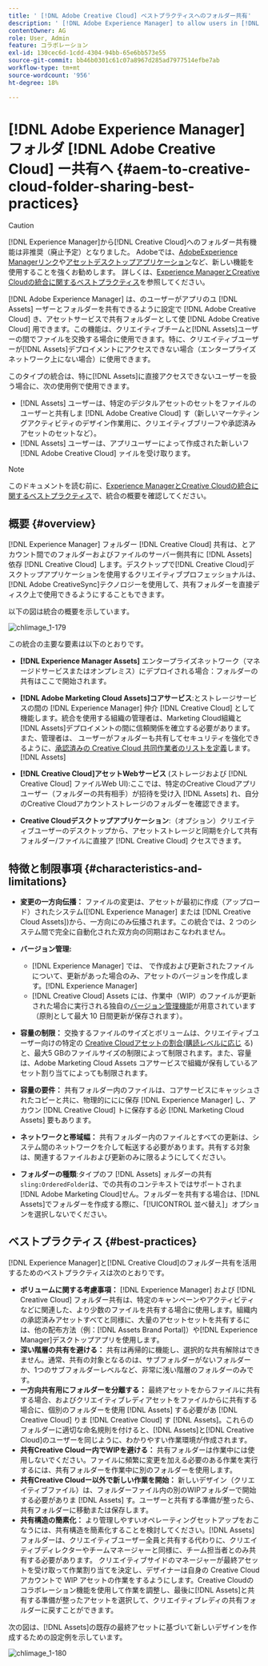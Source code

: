 ```yaml
---
title: ' [!DNL Adobe Creative Cloud] ベストプラクティスへのフォルダー共有'
description: ' [!DNL Adobe Experience Manager] to allow users in [!DNL Experience Manager Assets] を設定して、Adobe Creative Cloud(CC)ユーザーとフォルダーを交換します。'
contentOwner: AG
role: User, Admin
feature: コラボレーション
exl-id: 130cec6d-1cdd-4304-94bb-65e6bb573e55
source-git-commit: bb46b0301c61c07a8967d285ad7977514efbe7ab
workflow-type: tm+mt
source-wordcount: '956'
ht-degree: 18%

---
```


# [!DNL Adobe Experience Manager] フォルダ [!DNL Adobe Creative Cloud] ー共有へ {#aem-to-creative-cloud-folder-sharing-best-practices}

>[!CAUTION]
>
>[!DNL Experience Manager]から[!DNL Creative Cloud]へのフォルダー共有機能は非推奨（廃止予定）となりました。 Adobeでは、[AdobeExperience Managerリンク](https://helpx.adobe.com/jp/enterprise/admin-guide.html/enterprise/using/adobe-asset-link.ug.html)や[アセットデスクトップアプリケーション](https://experienceleague.adobe.com/docs/experience-manager-desktop-app/using/using.html?lang=ja)など、新しい機能を使用することを強くお勧めします。 詳しくは、[Experience ManagerとCreative Cloudの統合に関するベストプラクティス](/help/assets/aem-cc-integration-best-practices.md)を参照してください。

[!DNL Adobe Experience Manager] は、のユーザーがアプリのユ [!DNL Assets] ーザーとフォルダーを共有できるように設定で [!DNL Adobe Creative Cloud] き、アセットサービスで共有フォルダーとして使 [!DNL Adobe Creative Cloud] 用できます。この機能は、クリエイティブチームと[!DNL Assets]ユーザーの間でファイルを交換する場合に使用できます。特に、クリエイティブユーザーが[!DNL Assets]デプロイメントにアクセスできない場合（エンタープライズネットワーク上にない場合）に使用できます。

このタイプの統合は、特に[!DNL Assets]に直接アクセスできないユーザーを扱う場合に、次の使用例で使用できます。

* [!DNL Assets] ユーザーは、特定のデジタルアセットのセットをファイルのユーザーと共有しま [!DNL Adobe Creative Cloud] す（新しいマーケティングアクティビティのデザイン作業用に、クリエイティブブリーフや承認済みアセットのセットなど）。
* [!DNL Assets] ユーザーは、アプリユーザーによって作成された新しいフ [!DNL Adobe Creative Cloud] ァイルを受け取ります。

>[!NOTE]
>
>このドキュメントを読む前に、[Experience ManagerとCreative Cloudの統合に関するベストプラクティス](/help/assets/aem-cc-integration-best-practices.md)で、統合の概要を確認してください。

## 概要 {#overview}

[!DNL Experience Manager] フォルダー [!DNL Creative Cloud] 共有は、とアカウント間でのフォルダーおよびファイルのサーバー側共有に [!DNL Assets] 依存 [!DNL Creative Cloud] します。デスクトップで[!DNL Creative Cloud]デスクトップアプリケーションを使用するクリエイティブプロフェッショナルは、[!DNL Adobe CreativeSync]テクノロジーを使用して、共有フォルダーを直接ディスク上で使用できるようにすることもできます。

以下の図は統合の概要を示しています。

![chlimage_1-179](assets/chlimage_1-406.png)

この統合の主要な要素は以下のとおりです。

* **[!DNL Experience Manager Assets]** エンタープライズネットワーク（マネージドサービスまたはオンプレミス）にデプロイされる場合：フォルダーの共有はここで開始されます。
* **[!DNL Adobe Marketing Cloud Assets]コアサービス**:とストレージサービスの間の [!DNL Experience Manager] 仲介 [!DNL Creative Cloud] として機能します。統合を使用する組織の管理者は、Marketing Cloud組織と[!DNL Assets]デプロイメントの間に信頼関係を確立する必要があります。 また、管理者は、 ユーザーがフォルダーも共有してセキュリティを強化できるように、[承認済みの Creative Cloud 共同作業者のリストを定義](https://experienceleague.adobe.com/docs/core-services/interface/assets/t-admin-add-cc-user.html)します。[!DNL Assets]

* **[!DNL Creative Cloud]アセットWebサービス** (ストレージおよび [!DNL Creative Cloud] ファイルWeb UI):ここでは、特定のCreative Cloudアプリユーザー（フォルダーの共有相手）が招待を受け入 [!DNL Assets] れ、自分のCreative Cloudアカウントストレージのフォルダーを確認できます。
* **Creative Cloudデスクトップアプリケーション**:（オプション）クリエイティブユーザーのデスクトップから、アセットストレージと同期を介して共有フォルダー/ファイルに直接ア [!DNL Creative Cloud] クセスできます。

## 特徴と制限事項 {#characteristics-and-limitations}

* **変更の一方向伝播：** ファイルの変更は、アセットが最初に作成（アップロード）されたシステム([!DNL Experience Manager] または [!DNL Creative Cloud Assets])から、一方向にのみ伝播されます。この統合では、2 つのシステム間で完全に自動化された双方向の同期はおこなわれません。
* **バージョン管理:**

   * [!DNL Experience Manager] では、 で作成および更新されたファイルについて、更新があった場合のみ、アセットのバージョンを作成します。[!DNL Experience Manager]
   * [!DNL Creative Cloud] Assets には、作業中（WIP）のファイルが更新された場合に実行される独自の[バージョン管理機能](https://helpx.adobe.com/jp/creative-cloud/help/versioning-faq.html)が用意されています（原則として最大 10 日間更新が保存されます）。

* **容量の制限：** 交換するファイルのサイズとボリュームは、クリエイティブユーザー向けの特定の [Creative Cloudアセットの割合(購読レベルに応じ](https://helpx.adobe.com/jp/creative-cloud/kb/file-storage-quota.html) る)と、最大5 GBのファイルサイズの制限によって制限されます。また、容量は、Adobe Marketing Cloud Assets コアサービスで組織が保有しているアセット割り当てによっても制限されます。

* **容量の要件：** 共有フォルダー内のファイルは、コアサービスにキャッシュされたコピーと共に、物理的ににに保存 [!DNL Experience Manager] し、アカウン [!DNL Creative Cloud] トに保存する必 [!DNL Marketing Cloud Assets] 要もあります。
* **ネットワークと帯域幅：** 共有フォルダー内のファイルとすべての更新は、システム間のネットワークを介して転送する必要があります。共有する対象は、関連するファイルおよび更新のみに限るようにしてください。
* **フォルダーの種類**:タイプのフ [!DNL Assets] ォルダーの共有 `sling:OrderedFolder`は、での共有のコンテキストではサポートされま [!DNL Adobe Marketing Cloud]せん。フォルダーを共有する場合は、[!DNL Assets]でフォルダーを作成する際に、「[!UICONTROL 並べ替え]」オプションを選択しないでください。

## ベストプラクティス {#best-practices}

[!DNL Experience Manager]と[!DNL Creative Cloud]のフォルダー共有を活用するためのベストプラクティスは次のとおりです。

* **ボリュームに関する考慮事項：** [!DNL Experience Manager] および [!DNL Creative Cloud] フォルダー共有は、特定のキャンペーンやアクティビティなどに関連した、より少数のファイルを共有する場合に使用します。組織内の承認済みアセットすべてと同様に、大量のアセットセットを共有するには、他の配布方法（例：[!DNL Assets Brand Portal]）や[!DNL Experience Manager]デスクトップアプリを使用します。
* **深い階層の共有を避ける：** 共有は再帰的に機能し、選択的な共有解除はできません。通常、共有の対象となるのは、サブフォルダーがないフォルダーか、1つのサブフォルダーレベルなど、非常に浅い階層のフォルダーのみです。
* **一方向共有用にフォルダーを分離する：** 最終アセットをからファイルに共有する場合、およびクリエイティブレディアセットをファイルからに共有する場合に、個別のフォルダーを使用 [!DNL Assets] する必要があ [!DNL Creative Cloud] りま [!DNL Creative Cloud] す [!DNL Assets]。これらのフォルダーに適切な命名規則を付けると、[!DNL Assets]と[!DNL Creative Cloud]のユーザーを同じように、わかりやすい作業環境が作成されます。
* **共有Creative Cloudー内でWIPを避ける：** 共有フォルダーは作業中には使用しないでください。ファイルに頻繁に変更を加える必要のある作業を実行するには、共有フォルダーを作業中に別のフォルダーを使用します。
* **共有Creative Cloudー以外で新しい作業を開始：** 新しいデザイン（クリエイティブファイル）は、フォルダーファイル内の別のWIPフォルダーで開始する必要がありま [!DNL Assets] す。ユーザーと共有する準備が整ったら、共有フォルダーに移動または保存します。
* **共有構造の簡素化：** より管理しやすいオペレーティングセットアップをおこなうには、共有構造を簡素化することを検討してください。[!DNL Assets]フォルダーは、クリエイティブユーザー全員と共有する代わりに、クリエイティブディレクターやチームマネージャーと同様に、チーム担当者とのみ共有する必要があります。 クリエイティブサイドのマネージャーが最終アセットを受け取って作業割り当てを決定し、デザイナーは自身の Creative Cloud アカウントで WIP アセットの作業をするようにします。Creative Cloudのコラボレーション機能を使用して作業を調整し、最後に[!DNL Assets]と共有する準備が整ったアセットを選択して、クリエイティブレディの共有フォルダーに戻すことができます。

次の図は、[!DNL Assets]の既存の最終アセットに基づいて新しいデザインを作成するための設定例を示しています。

![chlimage_1-180](assets/chlimage_1-407.png)
